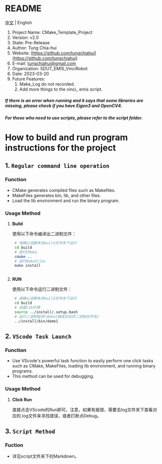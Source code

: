 # README

[中文](README-zh_CN.md) | English

1. Project Name: CMake_Template_Project
2. Version: v2.0
3. State: Pre-Release
4. Author: Tung Chia-hui
5. Website: [https://github.com/tungchiahui](https://github.com/tungchiahui)
6. E-mail: tungchiahui@gmail.com
7. Organization: SDUT_EMIS_VinciRobot
8. Date: 2023-03-20
9. Future Features: 
    1. Make_Log do not recorded.
    2. Add more things to the vinci_ emis script.


##### If there is an error when running and it says that some libraries are missing, please check if you have Eigen3 and OpenCV4.
##### For those who need to use scripts, please refer to the script folder.


# How to build and run program instructions for the project


## 1. `Regular command line operation`

### Function

- CMake generates compiled files such as Makefiles.
- MakeFiles generates bin, lib, and other files.
- Load the lib environment and run the binary program.

### Usage Method

1. **Build**

   使用以下命令编译出二进制文件：

   ```bash
    # 请确认该脚本在build文件夹下运行
    cd build
    # 进行CMake
    cmake ..
    # 进行MakeFiles
    make install



2. **RUN**

   使用以下命令运行二进制文件：

   ```bash
    # 请确认该脚本在build文件夹下运行
    cd build
    # 加载lib环境
    source ../install/.setup.bash
    # 运行二进制程序(demo1换成对应的二进制文件名)
    ../install/bin/demo1

## 2. `VScode Task Launch`

### Function

- Use VScode's powerful task function to easily perform one click tasks such as CMake, MakeFiles, loading lib environment, and running binary programs.
- This method can be used for debugging.

### Usage Method

1. **Click Run**

   直接点击VScode的Run即可，注意，如果有报错，需要去log文件夹下查看对应的.log文件来寻找错误，或者打断点Debug。


## 3. `Script Method`

### Fuction

- 详见script文件夹下的Markdown。